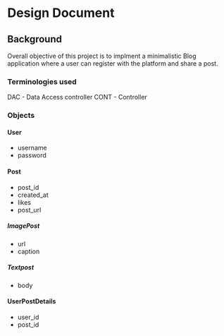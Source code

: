 # Design Document

## Background

Overall objective of this project is to implment a minimalistic Blog application where a user can register with the platform and share a post.

### Terminologies used
DAC - Data Access controller
CONT - Controller

### Objects 
#### User
- username
- password

#### Post
- post_id
- created_at
- likes
- post_url

##### ImagePost
- url
- caption
##### Textpost
- body

#### UserPostDetails
- user_id
- post_id

